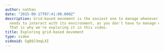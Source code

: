 ```yaml
---
author: nathan
date: "2015-09-17T07:41:00.000Z"
description: Grid-based movement is the easiest one to manage whenever your game character
  needs to interact with its environment, as you don't have to manage complex collisions.
  That is why we're exploring it in this video.
title: Exploring grid-based movement
type: video
videoid: GgB8J3mqLXI
---
```


